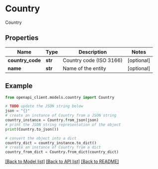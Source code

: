 # Country

Country

## Properties

Name | Type | Description | Notes
------------ | ------------- | ------------- | -------------
**country_code** | **str** | Country code (ISO 3166) | [optional] 
**name** | **str** | Name of the entity | [optional] 

## Example

```python
from openapi_client.models.country import Country

# TODO update the JSON string below
json = "{}"
# create an instance of Country from a JSON string
country_instance = Country.from_json(json)
# print the JSON string representation of the object
print(Country.to_json())

# convert the object into a dict
country_dict = country_instance.to_dict()
# create an instance of Country from a dict
country_from_dict = Country.from_dict(country_dict)
```
[[Back to Model list]](../README.md#documentation-for-models) [[Back to API list]](../README.md#documentation-for-api-endpoints) [[Back to README]](../README.md)


